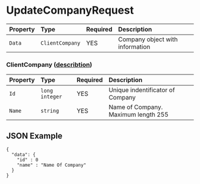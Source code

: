 # UpdateCompanyRequest


| Property  | Type            | Required | Description                         |
| :-------- | :-------------- | :------- | :---------------------------------- |
| `Data`    | `ClientCompany` | YES      | Company object with information     |


### ClientCompany ([describtion](../Entities/ClientCompany.md))

| Property  | Type           | Required | Description                         |
| :-------- | :------------- | :------- | :---------------------------------- |
| `Id`      | `long integer` | YES      | Unique indentificator of Company    |
| `Name`    | `string`       | YES      | Name of Company. Maximum length 255 |



## JSON Example

```
{
  "data": {
    "id" : 0
    "name" : "Name Of Company"
  }
}
```
